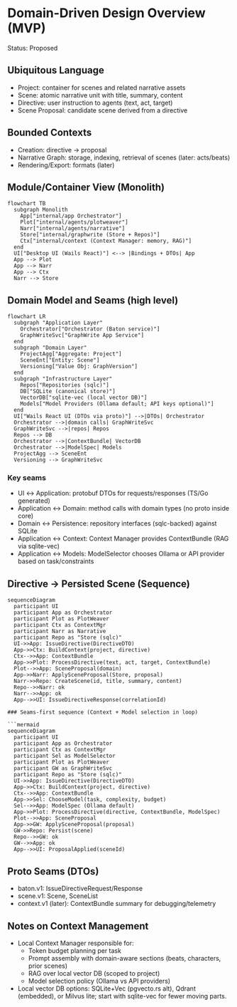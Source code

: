 # Domain-Driven Design Overview (MVP)

Status: Proposed

## Ubiquitous Language
- Project: container for scenes and related narrative assets
- Scene: atomic narrative unit with title, summary, content
- Directive: user instruction to agents (text, act, target)
- Scene Proposal: candidate scene derived from a directive

## Bounded Contexts
- Creation: directive -> proposal
- Narrative Graph: storage, indexing, retrieval of scenes (later: acts/beats)
- Rendering/Export: formats (later)

## Module/Container View (Monolith)
```mermaid
flowchart TB
  subgraph Monolith
    App["internal/app Orchestrator"]
    Plot["internal/agents/plotweaver"]
    Narr["internal/agents/narrative"]
    Store["internal/graphwrite (Store + Repos)"]
    Ctx["internal/context (Context Manager: memory, RAG)"]
  end
  UI["Desktop UI (Wails React)"] <--> |Bindings + DTOs| App
  App --> Plot
  App --> Narr
  App --> Ctx
  Narr --> Store
```

## Domain Model and Seams (high level)
```mermaid
flowchart LR
  subgraph "Application Layer"
    Orchestrator["Orchestrator (Baton service)"]
    GraphWriteSvc["GraphWrite App Service"]
  end
  subgraph "Domain Layer"
    ProjectAgg["Aggregate: Project"]
    SceneEnt["Entity: Scene"]
    Versioning["Value Obj: GraphVersion"]
  end
  subgraph "Infrastructure Layer"
    Repos["Repositories (sqlc)"]
    DB["SQLite (canonical store)"]
    VectorDB["sqlite-vec (local vector DB)"]
    Models["Model Providers (Ollama default; API keys optional)"]
  end
  UI["Wails React UI (DTOs via proto)"] -->|DTOs| Orchestrator
  Orchestrator -->|domain calls| GraphWriteSvc
  GraphWriteSvc -->|repos| Repos
  Repos --> DB
  Orchestrator -->|ContextBundle| VectorDB
  Orchestrator -->|ModelSpec| Models
  ProjectAgg --> SceneEnt
  Versioning --> GraphWriteSvc
```

### Key seams
- UI ↔ Application: protobuf DTOs for requests/responses (TS/Go generated)
- Application ↔ Domain: method calls with domain types (no proto inside core)
- Domain ↔ Persistence: repository interfaces (sqlc-backed) against SQLite
- Application ↔ Context: Context Manager provides ContextBundle (RAG via sqlite-vec)
- Application ↔ Models: ModelSelector chooses Ollama or API provider based on task/constraints

## Directive → Persisted Scene (Sequence)

```mermaid
sequenceDiagram
  participant UI
  participant App as Orchestrator
  participant Plot as PlotWeaver
  participant Ctx as ContextMgr
  participant Narr as Narrative
  participant Repo as "Store (sqlc)"
  UI->>App: IssueDirective(DirectiveDTO)
  App->>Ctx: BuildContext(project, directive)
  Ctx-->>App: ContextBundle
  App->>Plot: ProcessDirective(text, act, target, ContextBundle)
  Plot-->>App: SceneProposal(domain)
  App->>Narr: ApplySceneProposal(Store, proposal)
  Narr->>Repo: CreateScene(id, title, summary, content)
  Repo-->>Narr: ok
  Narr-->>App: ok
  App-->>UI: IssueDirectiveResponse(correlationId)

### Seams-first sequence (Context + Model selection in loop)

```mermaid
sequenceDiagram
  participant UI
  participant App as Orchestrator
  participant Ctx as ContextMgr
  participant Sel as ModelSelector
  participant Plot as PlotWeaver
  participant GW as GraphWriteSvc
  participant Repo as "Store (sqlc)"
  UI->>App: IssueDirective(DirectiveDTO)
  App->>Ctx: BuildContext(project, directive)
  Ctx-->>App: ContextBundle
  App->>Sel: ChooseModel(task, complexity, budget)
  Sel-->>App: ModelSpec (Ollama default)
  App->>Plot: ProcessDirective(directive, ContextBundle, ModelSpec)
  Plot-->>App: SceneProposal
  App->>GW: ApplySceneProposal(proposal)
  GW->>Repo: Persist(scene)
  Repo-->>GW: ok
  GW-->>App: ok
  App-->>UI: ProposalApplied(sceneId)
```


## Proto Seams (DTOs)
- baton.v1: IssueDirectiveRequest/Response
- scene.v1: Scene, SceneList
- context.v1 (later): ContextBundle summary for debugging/telemetry

## Notes on Context Management
- Local Context Manager responsible for:
  - Token budget planning per task
  - Prompt assembly with domain-aware sections (beats, characters, prior scenes)
  - RAG over local vector DB (scoped to project)
  - Model selection policy (Ollama vs API providers)
- Local vector DB options: SQLite+Vec (pgvecto.rs alt), Qdrant (embedded), or Milvus lite; start with sqlite-vec for fewer moving parts.

